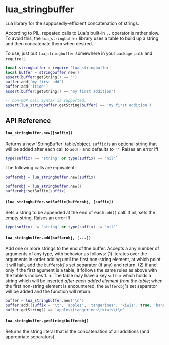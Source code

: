 # lua_stringbuffer

Lua library for the supposedly-efficient concatenation of strings.

According to PiL, repeated calls to Lua's built-in `..` operator is rather slow. To avoid this, the `lua_stringbuffer` library uses a table to build up a string and then concatenate them when desired.

To use, just put `lua_stringbuffer` somewhere in your `package path` and `require` it.

```lua
local stringbuffer = require 'lua_stringbuffer'
local buffer = stringbuffer.new()
assert(buffer:getString() == '')
buffer:add('my first add')
buffer:add('ition')
assert(buffer:getString() == 'my first addition')

-- non-OOP call syntax is supported.
assert(lua_stringbuffer.getString(buffer) == 'my first addition')
```



## API Reference

#### `lua_stringbuffer.new([suffix])`
Returns a new 'StringBuffer' table/object. `suffix` is an optional string that will be added after each call to `add()` and defaults to `''`. Raises an error iff 
```lua
type(suffix) ~= 'string' or type(suffix) ~= 'nil'`
```

The following calls are equivalent:
```lua
bufferobj = lua_stringbuffer.new(suffix)

bufferobj = lua_stringbuffer.new()
bufferobj:setSuffix(suffix)
```

#### `(lua_stringbuffer.setSuffix(bufferobj, [suffix])`
Sets a string to be appended at the end of each `add()` call. If nil, sets the empty string. Raises an error iff 
```lua
type(suffix) ~= 'string' or type(suffix) ~= 'nil'`
```

#### `lua_stringbuffer.add(bufferobj, [...])`
Add one or more strings to the end of the buffer. Accepts a any number of arguments of any type, with behavior as follows:
(1) iterates over the arguments in-order adding until the first non-string element, at which point it will halt, add the `bufferobj`'s set separator (if any) and return.
(2) if and only if the first agument is a table, it follows the same rules as above with the table's indices 1..n. The table may have a key `suffix` which holds a string which will be inserted *after each added element from the table*; when the first non-string element is encountered, the `bufferobj`'s set separator will be added and the function will return.

```lua
buffer = lua_stringbuffer.new('\n')
buffer:add({suffix = '\t', 'apples', 'tangerines', 'kiwis', true, 'bananas'})
buffer:getString() == 'apples\ttangerines\tkiwis\t\n'
```

#### `lua_stringbuffer.getString(bufferobj)`
Returns the string literal that is the concatenation of all additions (and appropriate separators).

